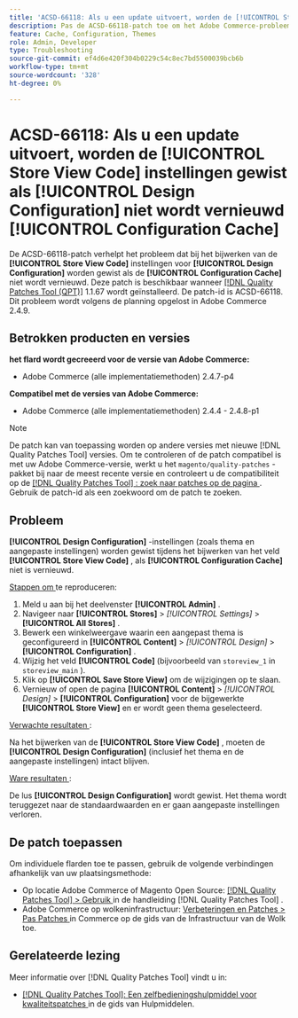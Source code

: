 ```yaml
---
title: 'ACSD-66118: Als u een update uitvoert, worden de [!UICONTROL Store View Code] instellingen gewist als [!UICONTROL Design Configuration] niet wordt vernieuwd[!UICONTROL Configuration Cache]'
description: Pas de ACSD-66118-patch toe om het Adobe Commerce-probleem te verhelpen, waarbij bij het bijwerken van [!UICONTROL Store View Code] de [!UICONTROL Design Configuration] -tag (thema en aangepaste instellingen) wordt gewist als de [!UICONTROL Configuration Cache] niet correct wordt vernieuwd.
feature: Cache, Configuration, Themes
role: Admin, Developer
type: Troubleshooting
source-git-commit: ef4d6e420f304b0229c54c8ec7bd5500039bcb6b
workflow-type: tm+mt
source-wordcount: '328'
ht-degree: 0%

---
```



# ACSD-66118: Als u een update uitvoert, worden de **[!UICONTROL Store View Code]** instellingen gewist als **[!UICONTROL Design Configuration]** niet wordt vernieuwd **[!UICONTROL Configuration Cache]**

De ACSD-66118-patch verhelpt het probleem dat bij het bijwerken van de **[!UICONTROL Store View Code]** instellingen voor **[!UICONTROL Design Configuration]** worden gewist als de **[!UICONTROL Configuration Cache]** niet wordt vernieuwd. Deze patch is beschikbaar wanneer [[!DNL Quality Patches Tool (QPT)]](/help/tools/quality-patches-tool/quality-patches-tool-to-self-serve-quality-patches.md) 1.1.67 wordt geïnstalleerd. De patch-id is ACSD-66118. Dit probleem wordt volgens de planning opgelost in Adobe Commerce 2.4.9.

## Betrokken producten en versies

**het flard wordt gecreeerd voor de versie van Adobe Commerce:**

* Adobe Commerce (alle implementatiemethoden) 2.4.7-p4

**Compatibel met de versies van Adobe Commerce:**

* Adobe Commerce (alle implementatiemethoden) 2.4.4 - 2.4.8-p1

>[!NOTE]
>
>De patch kan van toepassing worden op andere versies met nieuwe [!DNL Quality Patches Tool] versies. Om te controleren of de patch compatibel is met uw Adobe Commerce-versie, werkt u het `magento/quality-patches` -pakket bij naar de meest recente versie en controleert u de compatibiliteit op de [[!DNL Quality Patches Tool] : zoek naar patches op de pagina ](https://experienceleague.adobe.com/tools/commerce-quality-patches/index.html) . Gebruik de patch-id als een zoekwoord om de patch te zoeken.

## Probleem

**[!UICONTROL Design Configuration]** -instellingen (zoals thema en aangepaste instellingen) worden gewist tijdens het bijwerken van het veld **[!UICONTROL Store View Code]** , als **[!UICONTROL Configuration Cache]** niet is vernieuwd.

<u> Stappen om </u> te reproduceren:

1. Meld u aan bij het deelvenster **[!UICONTROL Admin]** .
2. Navigeer naar **[!UICONTROL Stores]** > *[!UICONTROL Settings]* > **[!UICONTROL All Stores]** .
3. Bewerk een winkelweergave waarin een aangepast thema is geconfigureerd in **[!UICONTROL Content]** > *[!UICONTROL Design]* > **[!UICONTROL Configuration]** .
4. Wijzig het veld **[!UICONTROL Code]** (bijvoorbeeld van `storeview_1` in `storeview_main` ).
5. Klik op **[!UICONTROL Save Store View]** om de wijzigingen op te slaan.
6. Vernieuw of open de pagina **[!UICONTROL Content]** > *[!UICONTROL Design]* > **[!UICONTROL Configuration]** voor de bijgewerkte **[!UICONTROL Store View]** en er wordt geen thema geselecteerd.

<u> Verwachte resultaten </u>:

Na het bijwerken van de **[!UICONTROL Store View Code]** , moeten de **[!UICONTROL Design Configuration]** (inclusief het thema en de aangepaste instellingen) intact blijven.

<u> Ware resultaten </u>:

De lus **[!UICONTROL Design Configuration]** wordt gewist. Het thema wordt teruggezet naar de standaardwaarden en er gaan aangepaste instellingen verloren.

## De patch toepassen

Om individuele flarden toe te passen, gebruik de volgende verbindingen afhankelijk van uw plaatsingsmethode:

* Op locatie Adobe Commerce of Magento Open Source: [[!DNL Quality Patches Tool] > Gebruik ](/help/tools/quality-patches-tool/usage.md) in de handleiding [!DNL Quality Patches Tool] .
* Adobe Commerce op wolkeninfrastructuur: [ Verbeteringen en Patches > Pas Patches ](https://experienceleague.adobe.com/docs/commerce-cloud-service/user-guide/develop/upgrade/apply-patches.html) in Commerce op de gids van de Infrastructuur van de Wolk toe.

## Gerelateerde lezing

Meer informatie over [!DNL Quality Patches Tool] vindt u in:

* [[!DNL Quality Patches Tool]: Een zelfbedieningshulpmiddel voor kwaliteitspatches ](/help/tools/quality-patches-tool/quality-patches-tool-to-self-serve-quality-patches.md) in de gids van Hulpmiddelen.
